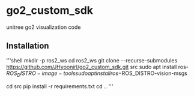 # go2_custom_sdk
unitree go2 visualization code


## Installation

'''shell
mkdir -p ros2_ws
cd ros2_ws
git clone --recurse-submodules https://github.com/JHyoonirl/go2_custom_sdk.git src
sudo apt install ros-$ROS_DISTRO-image-tools
sudo apt install ros-$ROS_DISTRO-vision-msgs

cd src
pip install -r requirements.txt
cd ..
'''